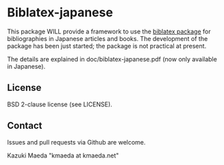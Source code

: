 Biblatex-japanese
=================

This package WILL provide a framework to use the [biblatex package](https://github.com/plk/biblatex) for bibliographies in Japanese articles and books.
The development of the package has been just started; the package is not practical at present.

The details are explained in doc/biblatex-japanese.pdf (now only available in Japanese).

License
-------

BSD 2-clause license (see LICENSE).

Contact
-------

Issues and pull requests via Github are welcome.

Kazuki Maeda "kmaeda at kmaeda.net"